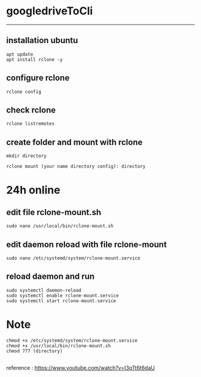 # googledriveToCli

---

## installation ubuntu

```
apt update
apt install rclone -y
```

## configure rclone
```
rclone config
```

## check rclone
```
rclone listremotes
```

## create folder and mount with rclone
```
mkdir directory
```
```
rclone mount (your name directory config): directory
```

# 24h online

## edit file rclone-mount.sh 
```
sudo nano /usr/local/bin/rclone-mount.sh
```

## edit daemon reload with file rclone-mount

```
sudo nano /etc/systemd/system/rclone-mount.service
```

## reload daemon and run
```
sudo systemctl daemon-reload
sudo systemctl enable rclone-mount.service
sudo systemctl start rclone-mount.service
```

# Note
```
chmod +x /etc/systemd/system/rclone-mount.service
chmod +x /usr/local/bin/rclone-mount.sh
chmod 777 (directory)
```

##

reference :
https://www.youtube.com/watch?v=I3qTt6t6daU





